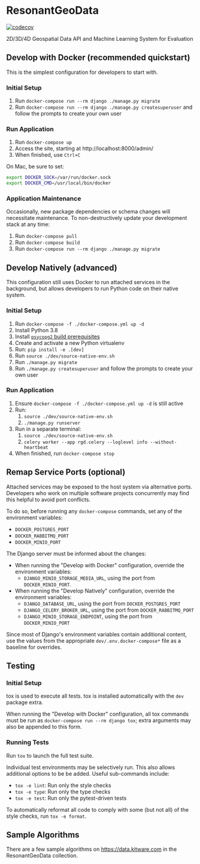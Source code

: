 # ResonantGeoData

[![codecov](https://codecov.io/gh/ResonantGeoData/ResonantGeoData/branch/master/graph/badge.svg)](https://codecov.io/gh/ResonantGeoData/ResonantGeoData)

2D/3D/4D Geospatial Data API and Machine Learning System for Evaluation

## Develop with Docker (recommended quickstart)
This is the simplest configuration for developers to start with.

### Initial Setup
1. Run `docker-compose run --rm django ./manage.py migrate`
2. Run `docker-compose run --rm django ./manage.py createsuperuser`
   and follow the prompts to create your own user

### Run Application
1. Run `docker-compose up`
2. Access the site, starting at http://localhost:8000/admin/
3. When finished, use `Ctrl+C`

On Mac, be sure to set:

```bash
export DOCKER_SOCK=/var/run/docker.sock
export DOCKER_CMD=/usr/local/bin/docker
```

### Application Maintenance
Occasionally, new package dependencies or schema changes will necessitate
maintenance. To non-destructively update your development stack at any time:
1. Run `docker-compose pull`
2. Run `docker-compose build`
3. Run `docker-compose run --rm django ./manage.py migrate`

## Develop Natively (advanced)
This configuration still uses Docker to run attached services in the background,
but allows developers to run Python code on their native system.

### Initial Setup
1. Run `docker-compose -f ./docker-compose.yml up -d`
2. Install Python 3.8
3. Install
   [`psycopg2` build prerequisites](https://www.psycopg.org/docs/install.html#build-prerequisites)
4. Create and activate a new Python virtualenv
5. Run: `pip install -e .[dev]`
6. Run `source ./dev/source-native-env.sh`
7. Run `./manage.py migrate`
8. Run `./manage.py createsuperuser` and follow the prompts to create your own user

### Run Application
1.  Ensure `docker-compose -f ./docker-compose.yml up -d` is still active
2. Run:
   1. `source ./dev/source-native-env.sh`
   2. `./manage.py runserver`
3. Run in a separate terminal:
   1. `source ./dev/source-native-env.sh`
   2. `celery worker --app rgd.celery --loglevel info --without-heartbeat`
4. When finished, run `docker-compose stop`

## Remap Service Ports (optional)
Attached services may be exposed to the host system via alternative ports. Developers who work
on multiple software projects concurrently may find this helpful to avoid port conflicts.

To do so, before running any `docker-compose` commands, set any of the environment variables:
* `DOCKER_POSTGRES_PORT`
* `DOCKER_RABBITMQ_PORT`
* `DOCKER_MINIO_PORT`

The Django server must be informed about the changes:
* When running the "Develop with Docker" configuration, override the environment variables:
  * `DJANGO_MINIO_STORAGE_MEDIA_URL`, using the port from `DOCKER_MINIO_PORT`.
* When running the "Develop Natively" configuration, override the environment variables:
  * `DJANGO_DATABASE_URL`, using the port from `DOCKER_POSTGRES_PORT`
  * `DJANGO_CELERY_BROKER_URL`, using the port from `DOCKER_RABBITMQ_PORT`
  * `DJANGO_MINIO_STORAGE_ENDPOINT`, using the port from `DOCKER_MINIO_PORT`

Since most of Django's environment variables contain additional content, use the values from
the appropriate `dev/.env.docker-compose*` file as a baseline for overrides.

## Testing
### Initial Setup
tox is used to execute all tests.
tox is installed automatically with the `dev` package extra.

When running the "Develop with Docker" configuration, all tox commands must be run as
`docker-compose run --rm django tox`; extra arguments may also be appended to this form.

### Running Tests
Run `tox` to launch the full test suite.

Individual test environments may be selectively run.
This also allows additional options to be be added.
Useful sub-commands include:
* `tox -e lint`: Run only the style checks
* `tox -e type`: Run only the type checks
* `tox -e test`: Run only the pytest-driven tests

To automatically reformat all code to comply with
some (but not all) of the style checks, run `tox -e format`.

## Sample Algorithms

There are a few sample algorithms on <https://data.kitware.com> in the ResonantGeoData collection.
